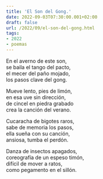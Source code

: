 ```yaml
---
title: 'El Son del Gong.'
date: 2022-09-03T07:30:00.001+02:00
draft: false
url: /2022/09/el-son-del-gong.html
tags: 
- 2022
- poemas
---
```


En el averno de este son,  
se baila el tango del pacto,  
el mecer del paño mojado,  
los pasos clave del gong.  

Mueve lento, pies de limón,  
en esa uve sin dirección,  
de cincel en piedra grabado  
crea la canción del verano.  

Cucaracha de bigotes raros,  
sabe de memoria los pasos,  
ella sueña con su canción,  
ansiosa, tumba el perdón.  

Danza de insectos apagados,  
coreografía de un espeso timón,  
difícil de mover a ratos,  
como pegamento en el sillón.  